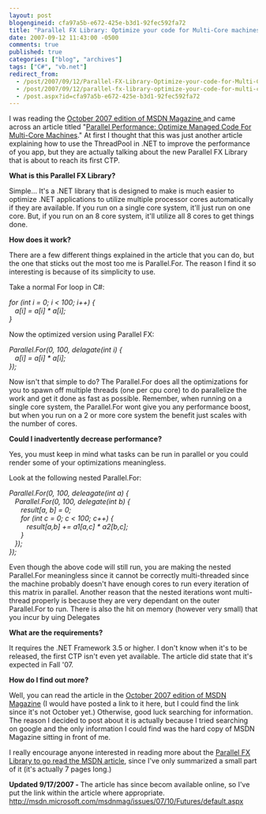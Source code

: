 ```yaml
---
layout: post
blogengineid: cfa97a5b-e672-425e-b3d1-92fec592fa72
title: "Parallel FX Library: Optimize your code for Multi-Core machines"
date: 2007-09-12 11:43:00 -0500
comments: true
published: true
categories: ["blog", "archives"]
tags: ["C#", "vb.net"]
redirect_from: 
  - /post/2007/09/12/Parallel-FX-Library-Optimize-your-code-for-Multi-Core-machines
  - /post/2007/09/12/parallel-fx-library-optimize-your-code-for-multi-core-machines
  - /post.aspx?id=cfa97a5b-e672-425e-b3d1-92fec592fa72
---
```

<!-- more -->
<p>I was reading the <a href="http://msdn.microsoft.com/msdnmag/issues/07/10/">October 2007 edition of MSDN Magazine </a>and came across an article titled "<a href="http://msdn.microsoft.com/msdnmag/issues/07/10/Futures/default.aspx">Parallel Performance: Optimize Managed Code For Multi-Core Machines</a>." At first I thought that this was just another article explaining how to use the ThreadPool in .NET to improve the performance of you app, but they are actually talking about the new Parallel FX Library that is about to reach its first CTP.</p>
<p><strong>What is this Parallel FX Library?</strong></p>
<p>Simple... It's a .NET library that is designed to make is much easier to optimize .NET applications to utilize multiple processor cores automatically if they are available. If you run on a single core system, it'll just run on one core. But, if you run on an 8 core system, it'll utilize all 8 cores to get things done.</p>
<p><strong>How does it work?</strong></p>
<p>There are a few different things explained in the article that you can do, but the one that sticks out the most too me is Parallel.For. The reason I find it so interesting is because of its simplicity to use.</p>
<p>Take a normal For loop in C#:</p>
<p><em>for (int i = 0; i &lt; 100; i++) {<br />&nbsp;&nbsp; a[i] = a[i] * a[i];<br />}</em></p>
<p>Now the optimized version using Parallel FX:</p>
<p><em>Parallel.For(0, 100, delagate(int i) {<br />&nbsp;&nbsp; a[i] = a[i] * a[i];<br />});</em></p>
<p>Now isn't that simple to do? The Parallel.For does all the optimizations for you to spawn off multiple threads (one per cpu core) to do parallelize the work and get it done as fast as possible. Remember, when running on a single core system, the Parallel.For wont give you any performance boost, but when you run on a 2 or more core system the benefit just scales with the number of cores.</p>
<p><strong>Could I inadvertently decrease performance?</strong></p>
<p>Yes, you must keep in mind what tasks can be run in parallel or you could render some of your optimizations meaningless.</p>
<p>Look at the following nested Parallel.For:</p>
<p><em>Parallel.For(0, 100, deleagate(int a) {<br />&nbsp;&nbsp; Parallel.For(0, 100, delegate(int b) {<br />&nbsp;&nbsp;&nbsp;&nbsp;&nbsp; result[a, b] = 0;<br />&nbsp;&nbsp;&nbsp;&nbsp;&nbsp; for (int c = 0; c &lt; 100; c++) {<br />&nbsp;&nbsp;&nbsp;&nbsp;&nbsp;&nbsp;&nbsp;&nbsp; result[a,b] += a1[a,c] * a2[b,c];<br />&nbsp;&nbsp;&nbsp;&nbsp;&nbsp; }<br />&nbsp;&nbsp; });<br />});</em></p>
<p>Even though the above code will still run, you are making the nested Parallel.For meaningless since it cannot be correctly multi-threaded since the machine probably doesn't have enough cores to run every iteration of this matrix in parallel. Another reason that the nested iterations wont multi-thread properly is because they are very dependant on the outer Parallel.For to run. There is also the hit on memory (however very small) that you incur by uing Delegates</p>
<p><strong>What are the requirements?</strong></p>
<p>It requires the .NET Framework 3.5 or higher. I don't know when it's to be released, the first CTP isn't even yet available. The article did state that it's expected in Fall '07.</p>
<p><strong>How do I find out more?</strong></p>
<p>Well, you can read the article in the <a href="http://msdn.microsoft.com/msdnmag/issues/07/10/">October 2007 edition of MSDN Magazine</a> (I would have posted a link to it here, but I could find the link since it's not October yet.) Otherwise, good luck searching for information. The reason I decided to post about it is actually because I tried searching on google and the only information I could find was the hard copy of MSDN Magazine sitting in front of me.</p>
<p>I really encourage anyone interested in reading more about the <a href="http://msdn.microsoft.com/msdnmag/issues/07/10/Futures/default.aspx">Parallel FX Library to go read the MSDN article</a>, since I've only summarized a small part of it (it's actually 7 pages long.)</p>
<p><strong>Updated 9/17/2007 - </strong>The article has since becom available online, so I've put the link within the article where appropriate. <a href="http://msdn.microsoft.com/msdnmag/issues/07/10/Futures/default.aspx">http://msdn.microsoft.com/msdnmag/issues/07/10/Futures/default.aspx</a></p>
